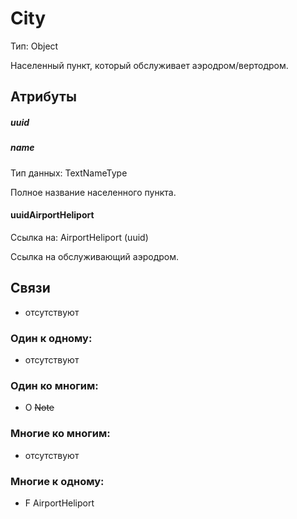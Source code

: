 City
====
Тип: Object

Населенный пункт, который обслуживает аэродром/вертодром.

## Атрибуты

##### uuid

##### name
Тип данных: TextNameType

Полное название населенного пункта.

#### uuidAirportHeliport
Ссылка на: AirportHeliport (uuid)

Ссылка на обслуживающий аэродром.

## Связи

- отсутствуют

### Один к одному:

- отсутствуют

### Один ко многим:

- O ~~Note~~

### Многие ко многим:

- отсутствуют

### Многие к одному:

- F AirportHeliport